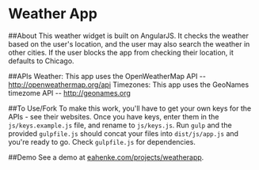 # Weather App

##About
This weather widget is built on AngularJS.  It checks the weather based on the user's location, and the user may also search the weather in other cities.  If the user blocks the app from checking their location, it defaults to Chicago.

##APIs
Weather: This app uses the OpenWeatherMap API -- http://openweathermap.org/api
Timezones: This app uses the GeoNames timezome API -- http://geonames.org

##To Use/Fork
To make this work, you'll have to get your own keys for the APIs - see their websites.  Once you have keys, enter them in the `js/keys.example.js` file, and rename to `js/keys.js`.  Run `gulp` and the provided `gulpfile.js` should concat your files into `dist/js/app.js` and you're ready to go.  Check `gulpfile.js` for dependencies.

##Demo
See a demo at [eahenke.com/projects/weatherapp](http://eahenke.com/projects/weatherapp).